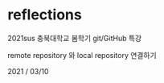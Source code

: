 # reflections

2021sus 충북대학교 봄학기 git/GitHub 특강

remote repository 와 local repository 연결하기

2021 / 03/10
